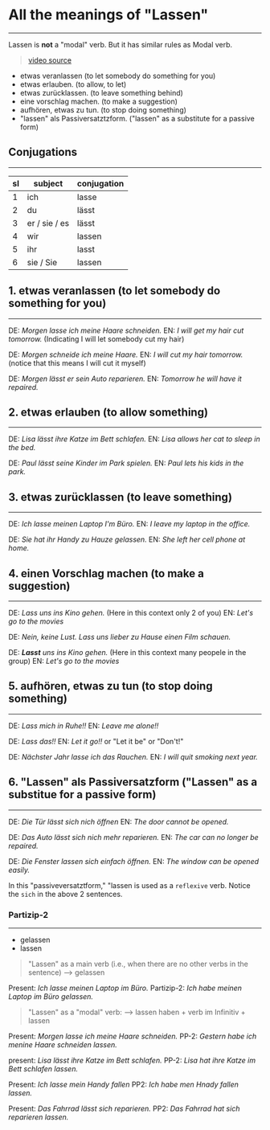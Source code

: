 # All the meanings of "Lassen"
---

Lassen is **not** a "modal" verb. But it has similar rules as Modal verb.


> [video source](https://www.youtube.com/watch?v=6WxShqoXFtQ)

- etwas veranlassen (to let somebody do something for you)
- etwas erlauben. (to allow, to let)
- etwas zurücklassen. (to leave something behind)
- eine vorschlag machen. (to make a suggestion)
- aufhören, etwas zu tun. (to stop doing something)
- "lassen" als Passiversatztzform. ("lassen"  as a substitute for a passive form)


## Conjugations
---

|sl|subject|conjugation|
|---|---|---|
|1|ich|lasse|
|2|du|lässt|
|3|er / sie / es|lässt|
|4|wir|lassen|
|5|ihr|lasst|
|6|sie / Sie|lassen|

## 1. etwas veranlassen (to let somebody do something for you)
---

DE: _Morgen lasse ich meine Haare schneiden._ 
EN: _I will get my hair cut tomorrow._ (Indicating I will let somebody cut my hair)

DE: _Morgen schneide ich meine Haare._
EN: _I will cut my hair tomorrow._ (notice that this means I will cut it myself)


DE: _Morgen lässt er sein Auto reparieren._
EN: _Tomorrow he will have it repaired._

## 2. etwas erlauben (to allow something)
---
DE: _Lisa lässt ihre Katze im Bett schlafen._
EN: _Lisa allows her cat to sleep in the bed._

DE: _Paul lässt seine Kinder im Park spielen._
EN: _Paul lets his kids in the park._


## 3. etwas zurücklassen (to leave something)
---
DE: _Ich lasse meinen Laptop I'm Büro._
EN: _I leave my laptop in the office._

DE: _Sie hat ihr Handy zu Hauze gelassen._
EN: _She left her cell phone at home._

## 4. einen Vorschlag machen (to make a suggestion)
---
DE: _Lass uns ins Kino gehen._ (Here in this context only 2 of you)
EN: _Let's go to the movies_ 

DE: _Nein, keine Lust. Lass uns lieber zu Hause einen Film schauen._

DE: _**Lasst** uns ins Kino gehen._ (Here in this context many peopele in the group)
EN: _Let's go to the movies_ 

## 5. aufhören, etwas zu tun (to stop doing something)
---
DE: _Lass mich in Ruhe!!_
EN: _Leave me alone!!_

DE: _Lass das!!_
EN: _Let it go!!_ or "Let it be"  or "Don't!"


DE: _Nächster Jahr lasse ich das Rauchen._
EN: _I will quit smoking next year._

## 6. "Lassen" als Passiversatzform ("Lassen" as a substitue for a passive form)
---
DE: _Die Tür lässt sich nich öffnen_
EN: _The door cannot be opened._

DE: _Das Auto lässt sich nich mehr reparieren._
EN: _The car can no longer be repaired._

DE: _Die Fenster lassen sich einfach öffnen._
EN: _The window can be opened easily._

In this "passiveversatztform," "lassen is used as a `reflexive` verb. Notice the `sich` in the above 2 sentences.

### Partizip-2 
---
- gelassen
- lassen

> "Lassen" as a main verb (i.e., when there are no other verbs in the sentence) --> gelassen

Present: _Ich lasse meinen Laptop im Büro._
Partizip-2: _Ich habe meinen Laptop im Büro gelassen._

> "Lassen" as a "modal" verb: --> lassen
> haben + verb im Infinitiv + lassen

Present: _Morgen lasse ich meine Haare schneiden._
PP-2: _Gestern habe ich menine Haare schneiden lassen._

present: _Lisa lässt ihre Katze im Bett schlafen._
PP-2: _Lisa hat ihre Katze im Bett schlafen lassen._

Present: _Ich lasse mein Handy fallen_
PP2: _Ich habe men Hnady fallen lassen._

Present: _Das Fahrrad lässt sich reparieren._
PP2: _Das Fahrrad hat sich reparieren lassen._



